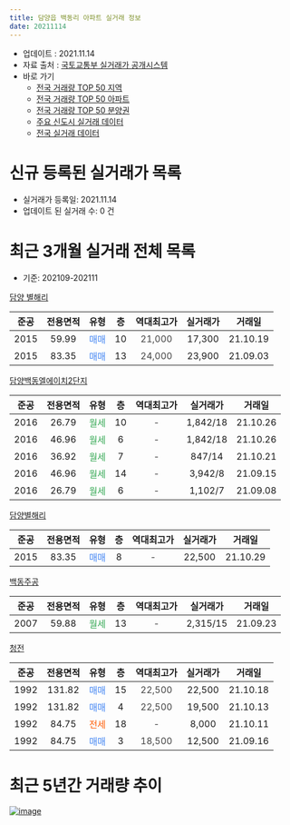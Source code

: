 ```yaml
---
title: 담양읍 백동리 아파트 실거래 정보
date: 20211114
---
```


* 업데이트 : 2021.11.14
* 자료 출처 : [국토교통부 실거래가 공개시스템](http://rt.molit.go.kr)
* 바로 가기
    * [전국 거래량 TOP 50 지역](https://apt-info.github.io/apt-trade-info/tr)
    * [전국 거래량 TOP 50 아파트](https://apt-info.github.io/apt-trade-info/ta)
    * [전국 거래량 TOP 50 분양권](https://apt-info.github.io/apt-trade-info/tb)
    * [주요 신도시 실거래 데이터](https://apt-info.github.io/apt-trade-info/newtown)
    * [전국 실거래 데이터](https://apt-info.github.io/apt-trade-info/all)



<script async src="https://pagead2.googlesyndication.com/pagead/js/adsbygoogle.js"></script>
<!-- 기본광고 -->
<ins class="adsbygoogle"
     style="display:block"
     data-ad-client="ca-pub-1142216861245946"
     data-ad-slot="4805727019"
     data-ad-format="auto"
     data-full-width-responsive="true"></ins>
<script>
     (adsbygoogle = window.adsbygoogle || []).push({});
</script>


# 신규 등록된 실거래가 목록

* 실거래가 등록일: 2021.11.14
* 업데이트 된 실거래 수: 0 건




<script async src="https://pagead2.googlesyndication.com/pagead/js/adsbygoogle.js"></script>
<!-- 기본광고 -->
<ins class="adsbygoogle"
     style="display:block"
     data-ad-client="ca-pub-1142216861245946"
     data-ad-slot="4805727019"
     data-ad-format="auto"
     data-full-width-responsive="true"></ins>
<script>
     (adsbygoogle = window.adsbygoogle || []).push({});
</script>


# 최근 3개월 실거래 전체 목록
* 기준: 202109-202111


[담양 별해리](https://search.naver.com/search.naver?query=%EB%8B%B4%EC%96%91+%EB%B3%84%ED%95%B4%EB%A6%AC)

|준공|전용면적|유형|층|역대최고가|실거래가|거래일|
|:---:|:---:|:---:|:---:|:---:|:---:|:---:|
|2015|59.99|<span style="color:#4285F3">매매</span>|10|<span style="color:#444444">21,000</span>|17,300|21.10.19|
|2015|83.35|<span style="color:#4285F3">매매</span>|13|<span style="color:#444444">24,000</span>|23,900|21.09.03|

[담양백동엘에이치2단지](https://search.naver.com/search.naver?query=%EB%8B%B4%EC%96%91%EB%B0%B1%EB%8F%99%EC%97%98%EC%97%90%EC%9D%B4%EC%B9%982%EB%8B%A8%EC%A7%80)

|준공|전용면적|유형|층|역대최고가|실거래가|거래일|
|:---:|:---:|:---:|:---:|:---:|:---:|:---:|
|2016|26.79|<span style="color:#34A853">월세</span>|10|<span style="color:#444444">-</span>|1,842/18|21.10.26|
|2016|46.96|<span style="color:#34A853">월세</span>|6|<span style="color:#444444">-</span>|1,842/18|21.10.26|
|2016|36.92|<span style="color:#34A853">월세</span>|7|<span style="color:#444444">-</span>|847/14|21.10.21|
|2016|46.96|<span style="color:#34A853">월세</span>|14|<span style="color:#444444">-</span>|3,942/8|21.09.15|
|2016|26.79|<span style="color:#34A853">월세</span>|6|<span style="color:#444444">-</span>|1,102/7|21.09.08|

[담양별해리](https://search.naver.com/search.naver?query=%EB%8B%B4%EC%96%91%EB%B3%84%ED%95%B4%EB%A6%AC)

|준공|전용면적|유형|층|역대최고가|실거래가|거래일|
|:---:|:---:|:---:|:---:|:---:|:---:|:---:|
|2015|83.35|<span style="color:#4285F3">매매</span>|8|<span style="color:#444444">-</span>|22,500|21.10.29|

[백동주공](https://search.naver.com/search.naver?query=%EB%B0%B1%EB%8F%99%EC%A3%BC%EA%B3%B5)

|준공|전용면적|유형|층|역대최고가|실거래가|거래일|
|:---:|:---:|:---:|:---:|:---:|:---:|:---:|
|2007|59.88|<span style="color:#34A853">월세</span>|13|<span style="color:#444444">-</span>|2,315/15|21.09.23|

[청전](https://search.naver.com/search.naver?query=%EC%B2%AD%EC%A0%84)

|준공|전용면적|유형|층|역대최고가|실거래가|거래일|
|:---:|:---:|:---:|:---:|:---:|:---:|:---:|
|1992|131.82|<span style="color:#4285F3">매매</span>|15|<span style="color:#444444">22,500</span>|22,500|21.10.18|
|1992|131.82|<span style="color:#4285F3">매매</span>|4|<span style="color:#444444">22,500</span>|19,500|21.10.13|
|1992|84.75|<span style="color:#FF5A00">전세</span>|18|<span style="color:#444444">-</span>|8,000|21.10.11|
|1992|84.75|<span style="color:#4285F3">매매</span>|3|<span style="color:#444444">18,500</span>|12,500|21.09.16|



<script async src="https://pagead2.googlesyndication.com/pagead/js/adsbygoogle.js"></script>
<!-- 기본광고 -->
<ins class="adsbygoogle"
     style="display:block"
     data-ad-client="ca-pub-1142216861245946"
     data-ad-slot="4805727019"
     data-ad-format="auto"
     data-full-width-responsive="true"></ins>
<script>
     (adsbygoogle = window.adsbygoogle || []).push({});
</script>


# 최근 5년간 거래량 추이


<div style="width:100%;">
    <canvas id="deal_progress" height="200"></canvas>
</div>

<script>
new Chart(document.getElementById("deal_progress"), {
    type: 'line',
    data: {
        labels: ['16.01','16.02','16.03','16.04','16.05','16.06','16.07','16.08','16.09','16.10','16.11','16.12','17.01','17.02','17.03','17.04','17.06','17.07','17.09','17.10','17.11','17.12','18.01','18.02','18.03','18.05','18.06','18.07','18.11','19.01','19.02','19.03','19.04','19.05','19.06','19.07','19.08','19.09','19.10','19.11','19.12','20.01','20.02','20.03','20.04','20.05','20.06','20.07','20.08','20.09','20.10','20.11','20.12','21.01','21.02','21.03','21.04','21.05','21.06','21.07','21.08','21.09','21.10'],
        datasets: [{
            label: '매매/분양권',
            data: [4,3,3,1,3,0,2,2,0,3,5,0,0,7,2,1,0,2,0,5,1,2,1,4,1,2,1,3,1,3,2,1,1,3,0,2,3,4,0,0,3,2,1,2,4,2,3,1,2,1,5,4,6,4,3,3,4,3,1,4,3,2,4],
            borderColor: "rgba(66, 133, 243, 1)",
            backgroundColor: "rgba(66, 133, 243, 0.05)",
            borderWidth: 1,
            pointRadius: 0,
            fill: false,
            lineTension: 0
        },{
            label: '전/월세',
            data: [0,2,2,0,2,1,0,0,5,0,2,1,2,5,1,2,1,1,1,0,1,1,0,1,1,0,0,2,1,14,2,0,2,0,1,0,2,1,1,2,1,0,1,0,0,4,3,3,2,4,0,2,3,12,5,2,4,3,1,1,18,3,4],
            borderColor: "rgba(255, 90, 0, 1)",
            backgroundColor: "rgba(255, 90, 0, 0.05)",
            borderWidth: 1,
            pointRadius: 0,
            fill: false,
            lineTension: 0
        },{
            label: '합계',
            data: [4,5,5,1,5,1,2,2,5,3,7,1,2,12,3,3,1,3,1,5,2,3,1,5,2,2,1,5,2,17,4,1,3,3,1,2,5,5,1,2,4,2,2,2,4,6,6,4,4,5,5,6,9,16,8,5,8,6,2,5,21,5,8],
            borderColor: "rgba(0, 0, 0, 1)",
            backgroundColor: "rgba(0, 0, 0, 0.03)",
            borderWidth: 0.1,
            pointRadius: 0,
            fill: true,
            lineTension: 0
        }
        ]
    },
    options: {
        responsive: true,
        title: {
            display: false
        },
        tooltips: {
            mode: 'index',
            intersect: false
        },
        hover: {
            mode: 'nearest',
            intersect: true
        },
        scales: {
            xAxes: [{
                display: true,
                scaleLabel: {
                    display: true,
                    labelString: '년/월'
                }
            }],
            yAxes: [{
                display: true,
                ticks: {
                    suggestedMin: 0,
                },
                scaleLabel: {
                    display: true,
                    labelString: '실거래 수'
                }
            }]
        }
    }
});

</script>


[![image](https://apt-info.github.io/images/2020-01-03-apt-trade-info/1024x500.png)](https://play.google.com/store/apps/details?id=com.aptinfo.apttradeinfo)

